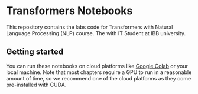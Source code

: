 # Transformers Notebooks

This repository contains the labs code for Transformers with Natural Language Processing (NLP) course. The with IT Student at IBB university.

## Getting started

You can run these notebooks on cloud platforms like [Google Colab](https://colab.research.google.com/) or your local machine. Note that most chapters require a GPU to run in a reasonable amount of time, so we recommend one of the cloud platforms as they come pre-installed with CUDA.
